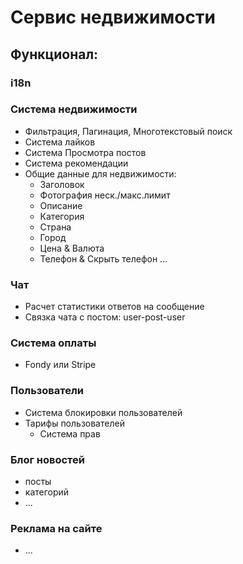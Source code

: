 # Сервис недвижимости
## Функционал:
### i18n
### Система недвижимости
  - Фильтрация, Пагинация, Многотекстовый поиск
  - Система лайков
  - Система Просмотра постов
  - Система рекомендации
  - Общие данные для недвижимости:
    - Заголовок
    - Фотография неск./макс.лимит
    - Описание
    - Категория
    - Страна
    - Город
    - Цена & Валюта
    - Телефон & Скрыть телефон
  ...
### Чат
  - Расчет статистики ответов на сообщение
  - Связка чата с постом: user-post-user
###  Система оплаты
  - Fondy или Stripe
### Пользователи
  - Система блокировки пользователей
  - Тарифы пользователей
    - Система прав
 ### Блог новостей
  - посты
  - категорий 
  - ...
### Реклама на сайте
  - ...